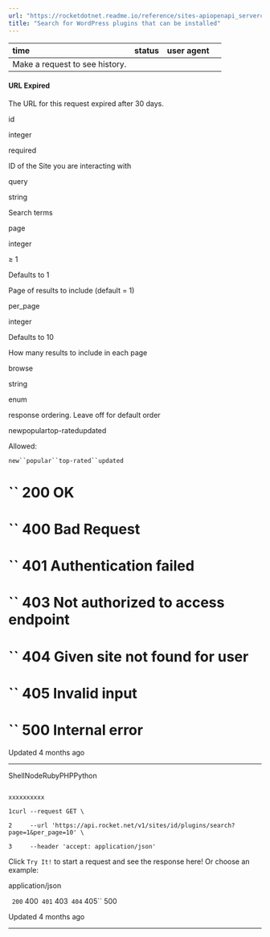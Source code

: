 ```yaml
---
url: "https://rocketdotnet.readme.io/reference/sites-apiopenapi_servercontrollersplugins_controllersites_id_plugins_search_get"
title: "Search for WordPress plugins that can be installed"
---
```


| time | status | user agent |  |
| :-- | :-- | :-- | :-- |
| Make a request to see history. |

#### URL Expired

The URL for this request expired after 30 days.

id

integer

required

ID of the Site you are interacting with

query

string

Search terms

page

integer

≥ 1

Defaults to 1

Page of results to include (default = 1)

per\_page

integer

Defaults to 10

How many results to include in each page

browse

string

enum

response ordering. Leave off for default order

newpopulartop-ratedupdated

Allowed:

`new``popular``top-rated``updated`

# `` 200      OK

# `` 400      Bad Request

# `` 401      Authentication failed

# `` 403      Not authorized to access endpoint

# `` 404      Given site not found for user

# `` 405      Invalid input

# `` 500      Internal error

Updated 4 months ago

* * *

ShellNodeRubyPHPPython

```

xxxxxxxxxx

1curl --request GET \

2     --url 'https://api.rocket.net/v1/sites/id/plugins/search?page=1&per_page=10' \

3     --header 'accept: application/json'

```

Click `Try It!` to start a request and see the response here! Or choose an example:

application/json

`` 200`` 400`` 401`` 403`` 404`` 405`` 500

Updated 4 months ago

* * *